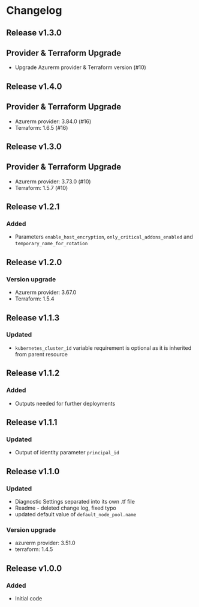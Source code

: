 # Changelog

## Release v1.3.0

## Provider & Terraform Upgrade

- Upgrade Azurerm provider & Terraform version (#10)


   
## Release v1.4.0

## Provider & Terraform Upgrade
- Azurerm provider: 3.84.0 (#16)
- Terraform: 1.6.5 (#16)
   
## Release v1.3.0

## Provider & Terraform Upgrade
- Azurerm provider: 3.73.0 (#10)
- Terraform: 1.5.7 (#10)

   
## Release v1.2.1

### Added
- Parameters `enable_host_encryption`, `only_critical_addons_enabled` and `temporary_name_for_rotation`
   
## Release v1.2.0

### Version upgrade
- Azurerm provider: 3.67.0
- Terraform: 1.5.4
   
## Release v1.1.3

### Updated
- `kubernetes_cluster_id` variable requirement is optional as it is inherited from parent resource
   
## Release v1.1.2

### Added

- Outputs needed for further deployments
   
## Release v1.1.1

### Updated
- Output of identity parameter `principal_id` 
   
## Release v1.1.0

### Updated

- Diagnostic Settings separated into its own .tf file
- Readme - deleted change log, fixed typo
- updated default value of `default_node_pool.name`

### Version upgrade

- azurerm provider: 3.51.0
- terraform: 1.4.5


   
## Release v1.0.0

### Added 

- Initial code
   